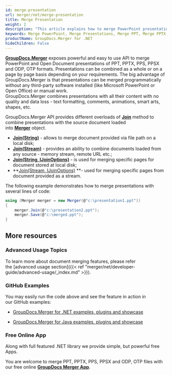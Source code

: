 ```yaml
---
id: merge-presentation
url: merger/net/merge-presentation
title: Merge Presentation
weight: 2
description: "This article explains how to merge PowerPoint presentations, combine several PPTX or PPT files into one using GroupDocs.Merger API and couple lines of code."
keywords: Merge PowerPoint, Merge Presentations, Merge PPT, Merge PPTX, Merge PPSX, Merge PPS, Join PowerPoint, Combine PowerPoint
productName: GroupDocs.Merger for .NET
hideChildren: False
---
```

**[GroupDocs.Merger](https://products.groupdocs.com/merger/net)** exposes powerful and easy to use API to merge PowerPoint and Open Document presentations of PPT, PPTX, PPS, PPSX and ODP, OTP formats. Presentations can be combined as a whole or on a page by page basis depending on your requirements. The big advantage of GroupDocs.Merger is that presentations can be merged programmatically without any third-party software installed (like Microsoft PowerPoint or Open Office) or manual work.  
GroupDocs.Merger combines presentations with all their content with no quality and data loss - text formatting, comments, animations, smart arts, shapes, etc.  
  
GroupDocs.Merger API provides different overloads of **[Join](https://apireference.groupdocs.com/net/merger/groupdocs.merger/merger/methods/join/index)** method to combine presentations with the source document loaded into **[Merger](https://apireference.groupdocs.com/net/merger/groupdocs.merger/merger)** object. 

*   **[Join(String)](https://apireference.groupdocs.com/net/merger/groupdocs.merger.merger/join/methods/2)** - allows to merge document provided via file path on a local disk; 
*   **[Join(Stream)](https://apireference.groupdocs.com/net/merger/groupdocs.merger/merger/methods/join)** - provides an ability to combine documents loaded from any source - memory stream, remote URL etc.;
*   **[Join(String, IJoinOptions)](https://apireference.groupdocs.com/net/merger/groupdocs.merger.merger/join/methods/3)** - is used for merging specific pages for document stored at local disk; 
*   **[Join(Stream, IJoinOptions)](https://apireference.groupdocs.com/net/merger/groupdocs.merger.merger/join/methods/1) **\- used for merging specific pages from document provided as a stream.

The following example demonstrates how to merge presentations with several lines of code:

```csharp
using (Merger merger = new Merger(@"c:\presentation1.ppt"))
{
    merger.Join(@"c:\presentation2.ppt");
    merger.Save(@"c:\merged.ppt");
}
```

## More resources

### Advanced Usage Topics 

To learn more about document merging features, please refer the [advanced usage section]({{< ref "merger/net/developer-guide/advanced-usage/_index.md" >}}).

### GitHub Examples 

You may easily run the code above and see the feature in action in our GitHub examples:

*   [GroupDocs.Merger for .NET examples, plugins and showcase](https://github.com/groupdocs-merger/GroupDocs.Merger-for-.NET)
    
*   [GroupDocs.Merger for Java examples, plugins and showcase](https://github.com/groupdocs-merger/GroupDocs.Merger-for-Java)
    

### Free Online App 

Along with full featured .NET library we provide simple, but powerful free Apps.

You are welcome to merge PPT, PPTX, PPS, PPSX and ODP, OTP files with our free online **[GroupDocs Merger App](https://products.groupdocs.app/merger)**.
